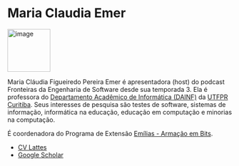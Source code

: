# Maria Claudia Emer

<img width="96" height="96" alt="image" src="https://github.com/user-attachments/assets/336e5d13-9d36-49c6-989c-decb3d258168" />


Maria Cláudia Figueiredo Pereira Emer é apresentadora (host) do podcast Fronteiras da Engenharia de Software desde sua temporada 3. 
Ela é professora do [Departamento Acadêmico de Informática (DAINF)](https://utfpr.curitiba.br/dainf) da [UTFPR Curitiba](https://www.utfpr.edu.br/campus/curitiba). Seus interesses de pesquisa são testes de software, sistemas de informação, informática na educação, educação em computação e minorias na computação.

É coordenadora do Programa de Extensão [Emílias - Armação em Bits](https://utfpr.curitiba.br/emilias/).



- [CV Lattes](http://lattes.cnpq.br/8275326076771841)
- [Google Scholar](https://scholar.google.com/citations?user=4i7kDeMAAAAJ)
